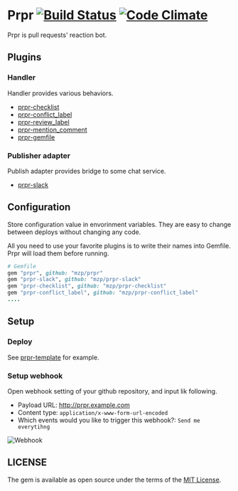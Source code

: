 # Prpr [![Build Status](https://travis-ci.org/mzp/prpr.svg?branch=master)](https://travis-ci.org/mzp/prpr) [![Code Climate](https://codeclimate.com/github/mzp/prpr/badges/gpa.svg)](https://codeclimate.com/github/mzp/prpr)

Prpr is pull requests' reaction bot.

## Plugins
### Handler
Handler provides various behaviors.

 * [prpr-checklist](https://github.com/mzp/prpr-checklist)
 * [prpr-conflict_label](https://github.com/mzp/prpr-conflict_label)
 * [prpr-review_label](https://github.com/mzp/prpr-review_label)
 * [prpr-mention_comment](https://github.com/mzp/prpr-mention_comment)
 * [prpr-gemfile](https://github.com/mzp/prpr-gemfile)

### Publisher adapter
Publish adapter provides bridge to some chat service.

 * [prpr-slack](https://github.com/mzp/prpr-slack)

## Configuration
Store configuration value in envorinment variables.
They are easy to change between deploys without changing any code.

All you need to use your favorite plugins is to write their names into Gemfile.
Prpr will load them before running.

```ruby
# Gemfile
gem "prpr", github: "mzp/prpr"
gem "prpr-slack", github: "mzp/prpr-slack"
gem "prpr-checklist", github: "mzp/prpr-checklist"
gem "prpr-conflict_label", github: "mzp/prpr-conflict_label"
....
```

## Setup
### Deploy
See [prpr-template](https://github.com/mzp/prpr-template) for example.

### Setup webhook

Open webhook setting of your github repository, and input lik following.

 * Payload URL: http://prpr.example.com
 * Content type: `application/x-www-form-url-encoded`
 * Which events would you like to trigger this webhook?: `Send me everytihng`

![Webhook](https://raw.githubusercontent.com/mzp/prpr/master/docs/webhook.png)

## LICENSE

The gem is available as open source under the terms of the [MIT License](http://opensource.org/licenses/MIT).
